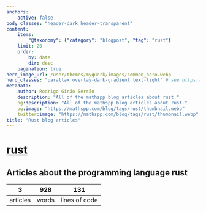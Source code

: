 ```yaml
---
anchors:
    active: false
body_classes: "header-dark header-transparent"
content:
    items:
        "@taxonomy": {"category": "blogpost", "tag": "rust"}
    limit: 20
    order:
        by: date
        dir: desc
    pagination: true
hero_image_url: /user/themes/myquark/images/common_hero.webp
hero_classes: "parallax overlay-dark-gradient text-light" # see https://demo.getgrav.org/blog-skeleton/blog/hero-classes
metadata:
    author: Rodrigo Girão Serrão
    description: "All of the mathspp blog articles about rust."
    og:description: "All of the mathspp blog articles about rust."
    og:image: "https://mathspp.com/blog/tags/rust/thumbnail.webp"
    twitter:image: "https://mathspp.com/blog/tags/rust/thumbnail.webp"
title: "Rust blog articles"
---
```


# <a href="/blog/tags/rust" class="label label-primary tag-title">rust</a>


## Articles about the programming language rust



<table class="stats-table">
    <thead>
        <tr>
            <th style="text-align: center;">3</th>
            <th style="text-align: center;">928</th>
            <th style="text-align: center;">131</th>
        </tr>
    </thead>
    <tbody>
        <tr>
            <td style="text-align: center;">articles</td>
            <td style="text-align: center;">words</td>
            <td style="text-align: center;">lines of code</td>
        </tr>
    </tbody>
</table>